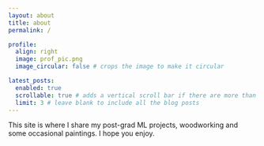 ```yaml
---
layout: about
title: about
permalink: /

profile:
  align: right
  image: prof_pic.png
  image_circular: false # crops the image to make it circular

latest_posts:
  enabled: true
  scrollable: true # adds a vertical scroll bar if there are more than 3 new posts items
  limit: 3 # leave blank to include all the blog posts
---
```

This site is where I share my post-grad ML projects, woodworking and some
occasional paintings. I hope you enjoy.
